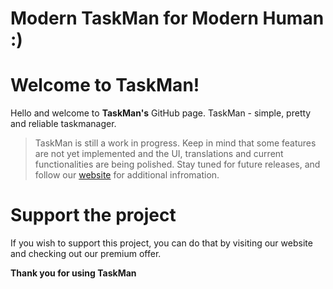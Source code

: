 # Modern TaskMan for Modern Human :)

# Welcome to TaskMan!
Hello and welcome to **TaskMan's** GitHub page. TaskMan - simple, pretty and reliable taskmanager.

> TaskMan is still a work in progress. Keep in mind that some features are not yet implemented and the UI, translations and current functionalities are being polished. Stay tuned for future releases, and follow our [website](https://oleksandradamenko.github.io/TaskMan/) for additional infromation.

# Support the project

If you wish to support this project, you can do that by visiting our website and checking out our premium offer.

**Thank you for using TaskMan**

